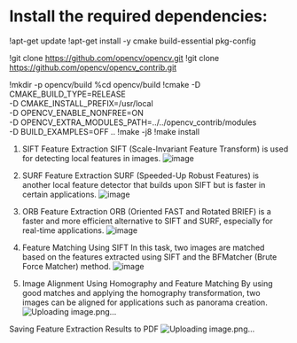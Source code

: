 # Install the required dependencies:

!apt-get update
!apt-get install -y cmake build-essential pkg-config

!git clone https://github.com/opencv/opencv.git
!git clone https://github.com/opencv/opencv_contrib.git

!mkdir -p opencv/build
%cd opencv/build
!cmake -D CMAKE_BUILD_TYPE=RELEASE \
        -D CMAKE_INSTALL_PREFIX=/usr/local \
        -D OPENCV_ENABLE_NONFREE=ON \
        -D OPENCV_EXTRA_MODULES_PATH=../../opencv_contrib/modules \
        -D BUILD_EXAMPLES=OFF ..
!make -j8
!make install

1. SIFT Feature Extraction
SIFT (Scale-Invariant Feature Transform) is used for detecting local features in images.
![image](https://github.com/user-attachments/assets/f1c61884-7238-49e8-b25e-f208d6670d07)

2. SURF Feature Extraction
SURF (Speeded-Up Robust Features) is another local feature detector that builds upon SIFT but is faster in certain applications.
![image](https://github.com/user-attachments/assets/64ecfdad-851d-43a2-9d71-6e219936ed59)

3. ORB Feature Extraction
ORB (Oriented FAST and Rotated BRIEF) is a faster and more efficient alternative to SIFT and SURF, especially for real-time applications.
![image](https://github.com/user-attachments/assets/2bce39c2-deaa-403f-8582-3b5f084bf22e)

4. Feature Matching Using SIFT
In this task, two images are matched based on the features extracted using SIFT and the BFMatcher (Brute Force Matcher) method.
![image](https://github.com/user-attachments/assets/896bc2c8-c2e3-4b6d-b592-ccac08db53fb)

5. Image Alignment Using Homography and Feature Matching
By using good matches and applying the homography transformation, two images can be aligned for applications such as panorama creation.
![Uploading image.png…]()

Saving Feature Extraction Results to PDF
![Uploading image.png…]()

